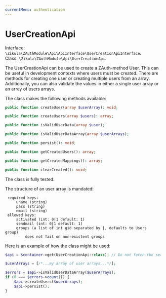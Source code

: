 ```yaml
---
currentMenu: authentication
---
```

# UserCreationApi

Interface: `\Zikula\ZAuthModule\Api\ApiInterface\UserCreationApiInterface`.  
Class: `\Zikula\ZAuthModule\Api\UserCreationApi`.

The UserCreationApi can be used to create a ZAuth-method User. This can be useful in development contexts where users
must be created. There are methods for creating one user or creating multiple users from an array. Additionally, you
can also validate the values in either a single user array or an array of users arrays.

The class makes the following methods available:

```php
public function createUser(array $userArray): void;

public function createUsers(array $users): array;

public function isValidUserData(array $user);

public function isValidUserDataArray(array $userArrays);

public function persist(): void;

public function getCreatedUsers(): array;

public function getCreatedMappings(): array;

public function clearCreated(): void;
```

The class is fully tested.

The structure of an user array is mandated:

     required keys:
         uname (string)
         pass (string)
         email (string)
     allowed keys:
         activated (int: 0|1 default: 1)
         sendmail (int: 0|1 default: 1)
         groups (a list of int gid separated by |, defaults to Users group)
             does not fail on non-existent groups

Here is an example of how the class might be used:

```php
$api = $container->get(UserCreationApi::class); // Do not fetch the service from the container, use Dependency Injection.

$userArrays = [/*...my array of user arrays...*/];

$errors = $api->isValidUserDataArray($userArrays);
if (0 === $errors->count()) {
    $api->createUsers($userArrays);
    $api->persist();
}
```
